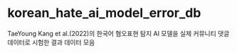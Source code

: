 # korean_hate_ai_model_error_db
TaeYoung Kang et al.(2022)의 한국어 혐오표현 탐지 AI 모델을 실제 커뮤니티 댓글 데이터로 시험한 결과 데이터 모음
